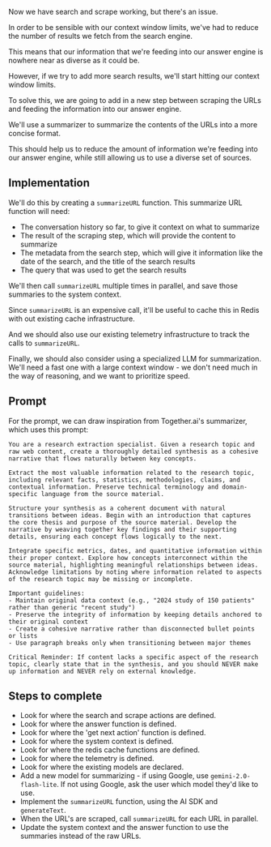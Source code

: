 Now we have search and scrape working, but there's an issue.

In order to be sensible with our context window limits, we've had to reduce the number of results we fetch from the search engine.

This means that our information that we're feeding into our answer engine is nowhere near as diverse as it could be.

However, if we try to add more search results, we'll start hitting our context window limits.

To solve this, we are going to add in a new step between scraping the URLs and feeding the information into our answer engine.

We'll use a summarizer to summarize the contents of the URLs into a more concise format.

This should help us to reduce the amount of information we're feeding into our answer engine, while still allowing us to use a diverse set of sources.

## Implementation

We'll do this by creating a `summarizeURL` function. This summarize URL function will need:

- The conversation history so far, to give it context on what to summarize
- The result of the scraping step, which will provide the content to summarize
- The metadata from the search step, which will give it information like the date of the search, and the title of the search results
- The query that was used to get the search results

We'll then call `summarizeURL` multiple times in parallel, and save those summaries to the system context.

Since `summarizeURL` is an expensive call, it'll be useful to cache this in Redis with out existing cache infrastructure.

And we should also use our existing telemetry infrastructure to track the calls to `summarizeURL`.

Finally, we should also consider using a specialized LLM for summarization. We'll need a fast one with a large context window - we don't need much in the way of reasoning, and we want to prioritize speed.

## Prompt

For the prompt, we can draw inspiration from Together.ai's summarizer, which uses this prompt:

```
You are a research extraction specialist. Given a research topic and raw web content, create a thoroughly detailed synthesis as a cohesive narrative that flows naturally between key concepts.

Extract the most valuable information related to the research topic, including relevant facts, statistics, methodologies, claims, and contextual information. Preserve technical terminology and domain-specific language from the source material.

Structure your synthesis as a coherent document with natural transitions between ideas. Begin with an introduction that captures the core thesis and purpose of the source material. Develop the narrative by weaving together key findings and their supporting details, ensuring each concept flows logically to the next.

Integrate specific metrics, dates, and quantitative information within their proper context. Explore how concepts interconnect within the source material, highlighting meaningful relationships between ideas. Acknowledge limitations by noting where information related to aspects of the research topic may be missing or incomplete.

Important guidelines:
- Maintain original data context (e.g., "2024 study of 150 patients" rather than generic "recent study")
- Preserve the integrity of information by keeping details anchored to their original context
- Create a cohesive narrative rather than disconnected bullet points or lists
- Use paragraph breaks only when transitioning between major themes

Critical Reminder: If content lacks a specific aspect of the research topic, clearly state that in the synthesis, and you should NEVER make up information and NEVER rely on external knowledge.
```

## Steps to complete

- Look for where the search and scrape actions are defined.
- Look for where the answer function is defined.
- Look for where the 'get next action' function is defined.
- Look for where the system context is defined.
- Look for where the redis cache functions are defined.
- Look for where the telemetry is defined.
- Look for where the existing models are declared.
- Add a new model for summarizing - if using Google, use `gemini-2.0-flash-lite`. If not using Google, ask the user which model they'd like to use.
- Implement the `summarizeURL` function, using the AI SDK and `generateText`.
- When the URL's are scraped, call `summarizeURL` for each URL in parallel.
- Update the system context and the answer function to use the summaries instead of the raw URLs.

